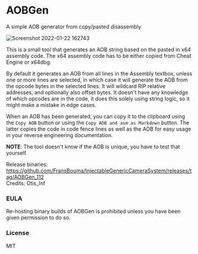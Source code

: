 AOBGen
============================
A simple AOB generator from copy/pasted disassembly.

![Screenshot 2022-01-22 162743](https://user-images.githubusercontent.com/3628530/150644907-3e4912a9-7d82-4c29-976f-abb51a2417e3.jpg)

This is a small tool that generates an AOB string based on the pasted in x64 assembly code. The x64 assembly code has to be either copied from Cheat Engine 
or x64dbg. 

By default it generates an AOB from all lines in the Assembly textbox, unless one or more lines are selected, in which case it will generate the AOB from 
the opcode bytes in the selected lines. It will wildcard RIP relative addresses, and optionally also offset bytes. It doesn't have any knowledge of which opcodes
are in the code, it does this solely using string logic, so it might make a mistake in edge cases. 

When an AOB has been generated, you can copy it to the clipboard using the `Copy AOB` button or using the `Copy AOB and asm as Markdown` button. The
latter copies the code in code fence lines as well as the AOB for easy usage in your reverse engineering documentation. 

**NOTE**: The tool doesn't know if the AOB is unique, you have to test that yourself.

Release binaries: https://github.com/FransBouma/InjectableGenericCameraSystem/releases/tag/AOBGen_112  
Credits: Otis_Inf

### EULA

Re-hosting binary builds of AOBGen is prohibited unless you have been given permission to do so. 

### License

MIT
